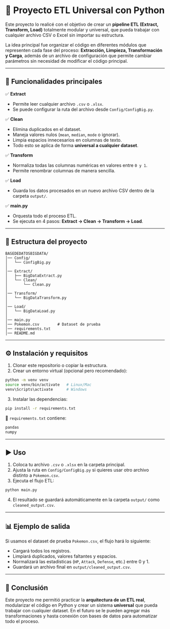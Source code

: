 # 📌 Proyecto ETL Universal con Python

Este proyecto lo realicé con el objetivo de crear un **pipeline ETL (Extract, Transform, Load)** totalmente modular y universal, que pueda trabajar con cualquier archivo CSV o Excel sin importar su estructura.

La idea principal fue organizar el código en diferentes módulos que representen cada fase del proceso: **Extracción, Limpieza, Transformación y Carga**, además de un archivo de configuración que permite cambiar parámetros sin necesidad de modificar el código principal.

---

## 🚀 Funcionalidades principales

✅ **Extract**

* Permite leer cualquier archivo `.csv` o `.xlsx`.
* Se puede configurar la ruta del archivo desde `Config/ConfigBig.py`.

✅ **Clean**

* Elimina duplicados en el dataset.
* Maneja valores nulos (`mean`, `median`, `mode` o ignorar).
* Limpia espacios innecesarios en columnas de texto.
* Todo esto se aplica de forma **universal a cualquier dataset**.

✅ **Transform**

* Normaliza todas las columnas numéricas en valores entre `0 y 1`.
* Permite renombrar columnas de manera sencilla.

✅ **Load**

* Guarda los datos procesados en un nuevo archivo CSV dentro de la carpeta `output/`.

✅ **main.py**

* Orquesta todo el proceso ETL.
* Se ejecuta en 4 pasos: **Extract → Clean → Transform → Load**.

---

## 📂 Estructura del proyecto

```
BASEDEDATOSBIGDATA/
│── Config/
│   └── ConfigBig.py
│
│── Extract/
│   ├── BigDataExtract.py
│   └── Clean/
│       └── Clean.py
│
│── Transform/
│   └── BigDataTransform.py
│
│── Load/
│   └── BigDataLoad.py
│
│── main.py
│── Pokemon.csv        # Dataset de prueba
│── requirements.txt
│── README.md
```

---

## ⚙️ Instalación y requisitos

1. Clonar este repositorio o copiar la estructura.
2. Crear un entorno virtual (opcional pero recomendado):

```bash
python -m venv venv
source venv/bin/activate   # Linux/Mac
venv\Scripts\activate      # Windows
```

3. Instalar las dependencias:

```bash
pip install -r requirements.txt
```

📌 `requirements.txt` contiene:

```txt
pandas
numpy
```

---

## ▶️ Uso

1. Coloca tu archivo `.csv` o `.xlsx` en la carpeta principal.
2. Ajusta la ruta en `Config/ConfigBig.py` si quieres usar otro archivo distinto a `Pokemon.csv`.
3. Ejecuta el flujo ETL:

```bash
python main.py
```

4. El resultado se guardará automáticamente en la carpeta `output/` como `cleaned_output.csv`.

---

## 📊 Ejemplo de salida

Si usamos el dataset de prueba `Pokemon.csv`, el flujo hará lo siguiente:

* Cargará todos los registros.
* Limpiará duplicados, valores faltantes y espacios.
* Normalizará las estadísticas (`HP`, `Attack`, `Defense`, etc.) entre 0 y 1.
* Guardará un archivo final en `output/cleaned_output.csv`.

---

## 🔮 Conclusión

Este proyecto me permitió practicar la **arquitectura de un ETL real**, modularizar el código en Python y crear un sistema **universal** que pueda trabajar con cualquier dataset.
En el futuro se le pueden agregar más transformaciones y hasta conexión con bases de datos para automatizar todo el proceso.

